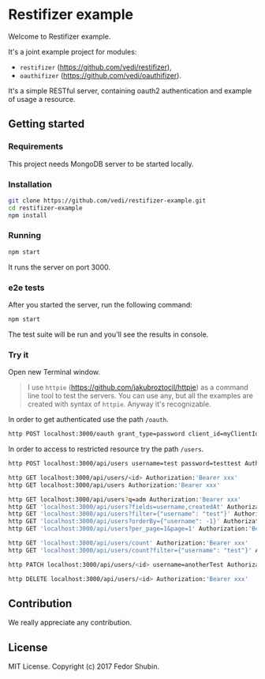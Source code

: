 # Restifizer example

Welcome to Restifizer example.

It's a joint example project for modules:
 * `restifizer` (https://github.com/vedi/restifizer),
 * `oauthifizer` (https://github.com/vedi/oauthifizer).

It's a simple RESTful server, containing oauth2 authentication and example of usage a resource. 

## Getting started

### Requirements

This project needs MongoDB server to be started locally.

### Installation

```bash
git clone https://github.com/vedi/restifizer-example.git
cd restifizer-example
npm install
```

### Running

```bash
npm start
```

It runs the server on port 3000.

### e2e tests

After you started the server, run the following command:
```bash
npm start
```
The test suite will be run and you'll see the results in console.

### Try it

Open new Terminal window.

> I use `httpie` (https://github.com/jakubroztocil/httpie) as a command line tool to test the servers. You can use any, but all the examples are created with syntax of `httpie`. Anyway it's recognizable.

In order to get authenticated use the path `/oauth`.

```bash
http POST localhost:3000/oauth grant_type=password client_id=myClientId client_secret=myClientSecret username=admin password=adminadmin
```

In order to access to restricted resource try the path `/users`.

```bash
http POST localhost:3000/api/users username=test password=testtest Authorization:'Bearer xxx'

http GET localhost:3000/api/users/<id> Authorization:'Bearer xxx'
http GET localhost:3000/api/users Authorization:'Bearer xxx'

http GET localhost:3000/api/users?q=adm Authorization:'Bearer xxx'
http GET 'localhost:3000/api/users?fields=username,createdAt' Authorization:'Bearer xxx'
http GET 'localhost:3000/api/users?filter={"username": "test"}' Authorization:'Bearer xxx'
http GET 'localhost:3000/api/users?orderBy={"username": -1}' Authorization:'Bearer xxx'
http GET 'localhost:3000/api/users?per_page=1&page=1' Authorization:'Bearer xxx'

http GET 'localhost:3000/api/users/count' Authorization:'Bearer xxx'
http GET 'localhost:3000/api/users/count?filter={"username": "test"}' Authorization:'Bearer xxx'

http PATCH localhost:3000/api/users/<id> username=anotherTest Authorization:'Bearer xxx'

http DELETE localhost:3000/api/users/<id> Authorization:'Bearer xxx'

```

## Contribution

We really appreciate any contribution.    

## License

MIT License. Copyright (c) 2017 Fedor Shubin.
